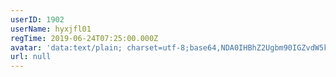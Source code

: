 ```yaml
---
userID: 1902
userName: hyxjfl01
regTime: 2019-06-24T07:25:00.000Z
avatar: 'data:text/plain; charset=utf-8;base64,NDA0IHBhZ2Ugbm90IGZvdW5kCg=='
url: null
---
```



